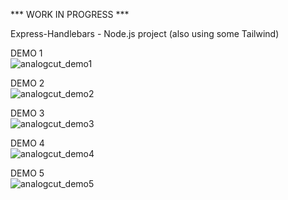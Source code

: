 *** WORK IN PROGRESS ***

Express-Handlebars - Node.js project (also using some Tailwind)

DEMO 1
<br>
<img src="https://i.makeagif.com/media/12-09-2020/4GCbFq.gif" alt="analogcut_demo1">

DEMO 2
<br>
<img src="https://i.makeagif.com/media/12-09-2020/MIqJ9v.gif" alt="analogcut_demo2">

DEMO 3 
<br>
<img src="https://i.makeagif.com/media/12-09-2020/z8YvgT.gif" alt="analogcut_demo3">

DEMO 4
<br>
<img style="max-width: 320px" src="https://i.makeagif.com/media/12-09-2020/N7BYC3.gif" alt="analogcut_demo4">

DEMO 5
<br>
<img style="max-width: 320px" src="https://i.makeagif.com/media/12-09-2020/pcv-jF.gif" alt="analogcut_demo5">